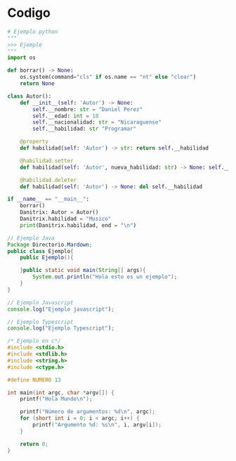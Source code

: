 <!-- Autor: Daniel Benjamin Perez Morales -->
<!-- GitHub: https://github.com/DanielBenjaminPerezMoralesDev13 -->
<!-- GitLab: https://gitlab.com/DanielBenjaminPerezMoralesDev13 -->
<!-- Correo electrónico: danielperezdev@proton.me -->

# Codigo

```python
# Ejemplo python
"""
>>> Ejemplo
"""
import os

def borrar() -> None: 
    os.system(command="cls" if os.name == "nt" else "clear")
    return None

class Autor():
    def __init__(self: 'Autor') -> None:
        self.__nombre: str = "Daniel Perez"
        self.__edad: int = 18
        self.__nacionalidad: str = "Nicaraguense"
        self.__habilidad: str "Programar"

    @property
    def habilidad(self: 'Autor') -> str: return self.__habilidad

    @habilidad.setter
    def habilidad(self: 'Autor', nueva_habilidad: str) -> None: self.__habilidad = nueva_habilidad

    @habilidad.deleter
    def habilidad(self: 'Autor') -> None: del self.__habilidad

if __name__ == "__main__":
    borrar()
    Danitrix: Autor = Autor()
    Danitrix.habilidad = "Musico"
    print(Danitrix.habilidad, end = "\n")
```

```Java
// Ejemplo Java
Package Directorio.Mardown;
public class Ejemplo{
    public Ejemplo(){

    }public static void main(String[] args){
        System.out.println("Hola esto es un ejemplo");
    }
}
```

```Javascript
// Ejemplo Javascript
console.log("Ejemplo javascript");
```

```Typescript
// Ejemplo Typescript
console.log("Ejemplo Typescript");
```

```C
/* Ejemplo en c*/
#include <stdio.h>
#include <stdlib.h>
#include <string.h>
#include <ctype.h>

#define NUMERO 13

int main(int argc, char *argv[]) {
    printf("Hola Mundo\n");

    printf("Número de argumentos: %d\n", argc);
    for (short int i = 0; i < argc; i++) {
        printf("Argumento %d: %s\n", i, argv[i]);
    }

    return 0;
}
```
